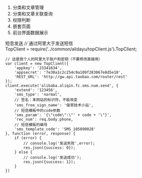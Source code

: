 1. 分类和文章管理
2. 分类和文章关联查询
3. 权限判断
4. 嵌套页面
5. 前台界面数据展示


短息发送
// 通过阿里大于发送短信      
    TopClient = require('../common/alidayu/topClient.js').TopClient;

    // 这是我个人的阿里大于账户和密钥（不要修改直接用）
    var client = new TopClient({
        'appkey': '23341634',
        'appsecret': '7e30a1c2c254c9a109f283067e8d5e18',
        'REST_URL': 'http://gw.api.taobao.com/router/rest'
    });
    client.execute('alibaba.aliqin.fc.sms.num.send', {
        'extend': '123456',
        'sms_type': 'normal',
        // 签名：本网站的标识符，不能改变
        'sms_free_sign_name': '俊哥技术小站',
        // 短信模板中的code参数
        'sms_param': '{\"code\":\"' + code + '\"}',
        'rec_num': req.body.phone,
        // 短信模板的编号
        'sms_template_code': 'SMS_105890028'
    }, function (error, response) {
        if (error) {
            // console.log('发送失败',error);
            res.json({success: 0});
        } else {
            // console.log('发送成功');
            res.json({success: 1});
        }
    })